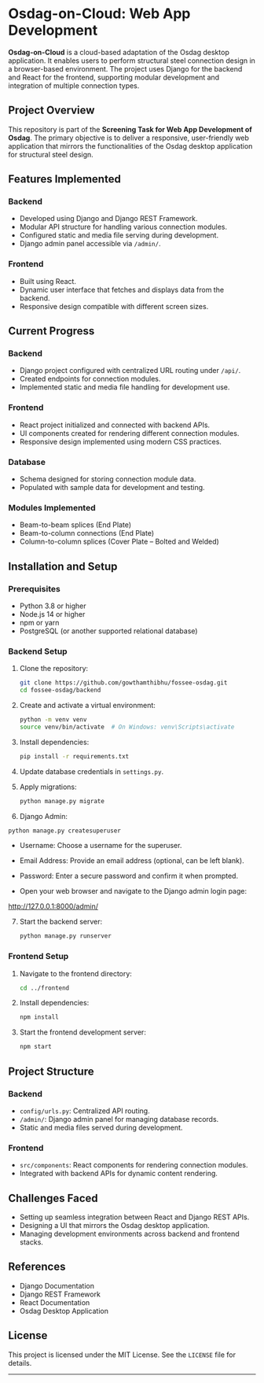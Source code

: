 # Osdag-on-Cloud: Web App Development

**Osdag-on-Cloud** is a cloud-based adaptation of the Osdag desktop application. It enables users to perform structural steel connection design in a browser-based environment. The project uses Django for the backend and React for the frontend, supporting modular development and integration of multiple connection types.

## Project Overview

This repository is part of the **Screening Task for Web App Development of Osdag**. The primary objective is to deliver a responsive, user-friendly web application that mirrors the functionalities of the Osdag desktop application for structural steel design.

## Features Implemented

### Backend
- Developed using Django and Django REST Framework.
- Modular API structure for handling various connection modules.
- Configured static and media file serving during development.
- Django admin panel accessible via `/admin/`.

### Frontend
- Built using React.
- Dynamic user interface that fetches and displays data from the backend.
- Responsive design compatible with different screen sizes.

## Current Progress

### Backend
- Django project configured with centralized URL routing under `/api/`.
- Created endpoints for connection modules.
- Implemented static and media file handling for development use.

### Frontend
- React project initialized and connected with backend APIs.
- UI components created for rendering different connection modules.
- Responsive design implemented using modern CSS practices.

### Database
- Schema designed for storing connection module data.
- Populated with sample data for development and testing.

### Modules Implemented
- Beam-to-beam splices (End Plate)
- Beam-to-column connections (End Plate)
- Column-to-column splices (Cover Plate – Bolted and Welded)

## Installation and Setup

### Prerequisites
- Python 3.8 or higher
- Node.js 14 or higher
- npm or yarn
- PostgreSQL (or another supported relational database)

### Backend Setup

1. Clone the repository:
   ```bash
   git clone https://github.com/gowthamthibhu/fossee-osdag.git
   cd fossee-osdag/backend
   ```

2. Create and activate a virtual environment:
   ```bash
   python -m venv venv
   source venv/bin/activate  # On Windows: venv\Scripts\activate
   ```

3. Install dependencies:
   ```bash
   pip install -r requirements.txt
   ```

4. Update database credentials in `settings.py`.

5. Apply migrations:
   ```bash
   python manage.py migrate
   ```

6. Django Admin:
 ```bash
python manage.py createsuperuser
```
   - Username: Choose a username for the superuser.

   - Email Address: Provide an email address (optional, can be left blank).

   - Password: Enter a secure password and confirm it when prompted.

   - Open your web browser and navigate to the Django admin login page:

   http://127.0.0.1:8000/admin/

7. Start the backend server:
   ```bash
   python manage.py runserver
   ```

### Frontend Setup

1. Navigate to the frontend directory:
   ```bash
   cd ../frontend
   ```

2. Install dependencies:
   ```bash
   npm install
   ```

3. Start the frontend development server:
   ```bash
   npm start
   ```

## Project Structure

### Backend
- `config/urls.py`: Centralized API routing.
- `/admin/`: Django admin panel for managing database records.
- Static and media files served during development.

### Frontend
- `src/components`: React components for rendering connection modules.
- Integrated with backend APIs for dynamic content rendering.

## Challenges Faced
- Setting up seamless integration between React and Django REST APIs.
- Designing a UI that mirrors the Osdag desktop application.
- Managing development environments across backend and frontend stacks.

## References
- Django Documentation
- Django REST Framework
- React Documentation
- Osdag Desktop Application

## License
This project is licensed under the MIT License. See the `LICENSE` file for details.

---


